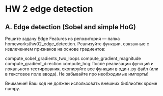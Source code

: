 # HW 2 edge detection

## A. Edge detection (Sobel and simple HoG)
Решите задачу Edge Features из репозитория — папка homeworks/hw02_edge_detection. Реализуйте функции, связанные с извлечением признаков на основе градиентов:

compute_sobel_gradients_two_loops
compute_gradient_magnitude
compute_gradient_direction
compute_hog
После реализации функций и локального тестирования, скопируйте все функции в один .py файл (или в текстовое поле ввода). Не забывайте про необходимые импорты!

Внимание! Ваш код не должен использовать внешних библиотек кроме numpy.
